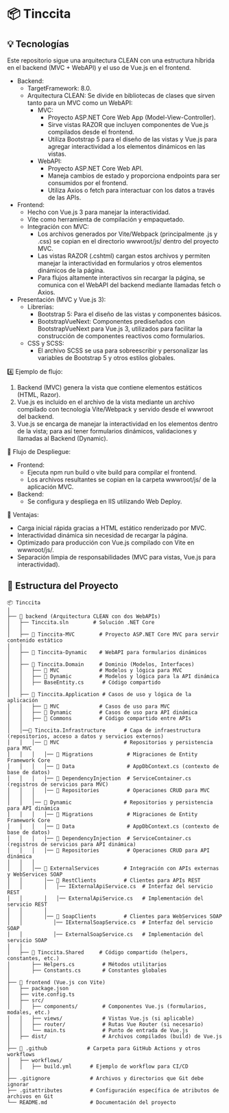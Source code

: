 # 📦 Tinccita

## 💡 Tecnologías

Este repositorio sigue una arquitectura CLEAN con una estructura híbrida en el backend (MVC + WebAPI) y el uso de Vue.js en el frontend.

- Backend:
  - TargetFramework: 8.0.
  - Arquitectura CLEAN: Se divide en bibliotecas de clases que sirven tanto para un MVC como un WebAPI:
    - MVC:
      - Proyecto ASP.NET Core Web App (Model-View-Controller).
      - Sirve vistas RAZOR que incluyen componentes de Vue.js compilados desde el frontend.
      - Utiliza Bootstrap 5 para el diseño de las vistas y Vue.js para agregar interactividad a los elementos dinámicos en las vistas.
    - WebAPI:
      - Proyecto ASP.NET Core Web API.
      - Maneja cambios de estado y proporciona endpoints para ser consumidos por el frontend.
      - Utiliza Axios o fetch para interactuar con los datos a través de las APIs.
- Frontend:
  - Hecho con Vue.js 3 para manejar la interactividad.
  - Vite como herramienta de compilación y empaquetado.
  - Integración con MVC:
    - Los archivos generados por Vite/Webpack (principalmente .js y .css) se copian en el directorio wwwroot/js/ dentro del proyecto MVC.
    - Las vistas RAZOR (.cshtml) cargan estos archivos y permiten manejar la interactividad en formularios y otros elementos dinámicos de la página.
    - Para flujos altamente interactivos sin recargar la página, se comunica con el WebAPI del backend mediante llamadas fetch o Axios.
- Presentación (MVC y Vue.js 3): 
  - Librerías:
    - Bootstrap 5: Para el diseño de las vistas y componentes básicos.
    - BootstrapVueNext: Componentes prediseñados con BootstrapVueNext para Vue.js 3, utilizados para facilitar la construcción de componentes reactivos como formularios.
  - CSS y SCSS:
    - El archivo SCSS se usa para sobreescribir y personalizar las variables de Bootstrap 5 y otros estilos globales.

4️⃣ Ejemplo de flujo:

1. Backend (MVC) genera la vista que contiene elementos estáticos (HTML, Razor).
2. Vue.js es incluido en el archivo de la vista mediante un archivo compilado con tecnología Vite/Webpack y servido desde el wwwroot del backend.
3. Vue.js se encarga de manejar la interactividad en los elementos dentro de la vista; para así tener formularios dinámicos, validaciones y llamadas al Backend (Dynamic).

🔄 Flujo de Despliegue:

- Frontend:
  - Ejecuta npm run build o vite build para compilar el frontend.
  - Los archivos resultantes se copian en la carpeta wwwroot/js/ de la aplicación MVC.
- Backend:
  - Se configura y despliega en IIS utilizando Web Deploy.

🚀 Ventajas:
- Carga inicial rápida gracias a HTML estático renderizado por MVC.
- Interactividad dinámica sin necesidad de recargar la página.
- Optimizado para producción con Vue.js compilado con Vite en wwwroot/js/.
- Separación limpia de responsabilidades (MVC para vistas, Vue.js para interactividad).

## 📁 Estructura del Proyecto

```
📦 Tinccita
│
├── 📂 backend (Arquitectura CLEAN con dos WebAPIs)
│   ├── Tinccita.sln        # Solución .NET Core
│   │
│   ├── 📂 Tinccita-MVC        # Proyecto ASP.NET Core MVC para servir contenido estático
│   │
│   ├── 📂 Tinccita-Dynamic    # WebAPI para formularios dinámicos
│   │
│   ├── 📂 Tinccita.Domain     # Dominio (Modelos, Interfaces)
│   │   ├── 📂 MVC             # Modelos y lógica para MVC
│   │   ├── 📂 Dynamic         # Modelos y lógica para la API dinámica
│   │   ├── BaseEntity.cs      # Código compartido
│   │
│   ├── 📂 Tinccita.Application # Casos de uso y lógica de la aplicación
│   │   ├── 📂 MVC             # Casos de uso para MVC
│   │   ├── 📂 Dynamic         # Casos de uso para API dinámica
│   │   ├── 📂 Commons         # Código compartido entre APIs
│   │
│   │──📂 Tinccita.Infrastructure      # Capa de infraestructura (repositorios, acceso a datos y servicios externos)
│   │   │── 📂 MVC                     # Repositorios y persistencia para MVC
│   │   │   │── 📂 Migrations           # Migraciones de Entity Framework Core
│   │   │   │── 📂 Data                 # AppDbContext.cs (contexto de base de datos)
│   │   │   │── 📂 DependencyInjection  # ServiceContainer.cs (registros de servicios para MVC)
│   │   │   │── 📂 Repositories         # Operaciones CRUD para MVC
│   │   │
│   │   │── 📂 Dynamic                 # Repositorios y persistencia para API dinámica
│   │   │   │── 📂 Migrations           # Migraciones de Entity Framework Core
│   │   │   │── 📂 Data                 # AppDbContext.cs (contexto de base de datos)
│   │   │   │── 📂 DependencyInjection  # ServiceContainer.cs (registros de servicios para API dinámica)
│   │   │   │── 📂 Repositories         # Operaciones CRUD para API dinámica
│   │   │
│   │   │── 📂 ExternalServices        # Integración con APIs externas y WebServices SOAP
│   │       │── 📂 RestClients         # Clientes para APIs REST
│   │       │   │── IExternalApiService.cs  # Interfaz del servicio REST
│   │       │   │── ExternalApiService.cs   # Implementación del servicio REST
│   │       │
│   │       │── 📂 SoapClients         # Clientes para WebServices SOAP
│   │          │── IExternalSoapService.cs  # Interfaz del servicio SOAP
│   │          │── ExternalSoapService.cs   # Implementación del servicio SOAP
│   │
│   ├── 📂 Tinccita.Shared     # Código compartido (helpers, constantes, etc.)
│       ├── Helpers.cs         # Métodos utilitarios
│       ├── Constants.cs       # Constantes globales
│
├── 📂 frontend (Vue.js con Vite)
│   ├── package.json
│   ├── vite.config.ts
│   ├── src/
│   │   ├── components/        # Componentes Vue.js (formularios, modales, etc.)
│   │   ├── views/             # Vistas Vue.js (si aplicable)
│   │   ├── router/            # Rutas Vue Router (si necesario)
│   │   └── main.ts            # Punto de entrada de Vue.js
│   ├── dist/                  # Archivos compilados (build) de Vue.js
│
├── 📂 .github             # Carpeta para GitHub Actions y otros workflows
│   ├── workflows/
│   │   ├── build.yml      # Ejemplo de workflow para CI/CD
│
├── .gitignore             # Archivos y directorios que Git debe ignorar
├── .gitattributes         # Configuración específica de atributos de archivos en Git
└── README.md              # Documentación del proyecto